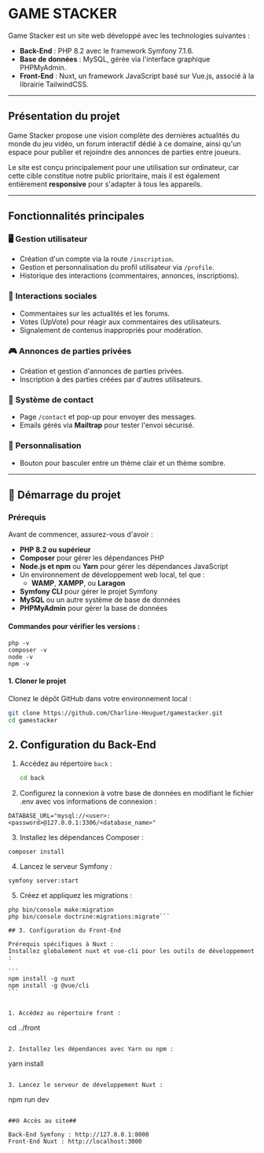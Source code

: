 # GAME STACKER

Game Stacker est un site web développé avec les technologies suivantes :

- **Back-End** : PHP 8.2 avec le framework Symfony 7.1.6.
- **Base de données** : MySQL, gérée via l'interface graphique PHPMyAdmin.
- **Front-End** : Nuxt, un framework JavaScript basé sur Vue.js, associé à la librairie TailwindCSS.

---

## Présentation du projet

Game Stacker propose une vision complète des dernières actualités du monde du jeu vidéo, un forum interactif dédié à ce domaine, ainsi qu'un espace pour publier et rejoindre des annonces de parties entre joueurs.

Le site est conçu principalement pour une utilisation sur ordinateur, car cette cible constitue notre public prioritaire, mais il est également entièrement **responsive** pour s'adapter à tous les appareils.

---

## Fonctionnalités principales

### 🖥️ Gestion utilisateur

- Création d'un compte via la route `/inscription`.
- Gestion et personnalisation du profil utilisateur via `/profile`.
- Historique des interactions (commentaires, annonces, inscriptions).

### 💬 Interactions sociales

- Commentaires sur les actualités et les forums.
- Votes (UpVote) pour réagir aux commentaires des utilisateurs.
- Signalement de contenus inappropriés pour modération.

### 🎮 Annonces de parties privées

- Création et gestion d'annonces de parties privées.
- Inscription à des parties créées par d'autres utilisateurs.

### 📩 Système de contact

- Page `/contact` et pop-up pour envoyer des messages.
- Emails gérés via **Mailtrap** pour tester l'envoi sécurisé.

### 🎨 Personnalisation

- Bouton pour basculer entre un thème clair et un thème sombre.

---

## 🚀 Démarrage du projet

### Prérequis

Avant de commencer, assurez-vous d'avoir :

- **PHP 8.2 ou supérieur**
- **Composer** pour gérer les dépendances PHP
- **Node.js et npm** ou **Yarn** pour gérer les dépendances JavaScript
- Un environnement de développement web local, tel que :
  - **WAMP**, **XAMPP**, ou **Laragon**
- **Symfony CLI** pour gérer le projet Symfony
- **MySQL** ou un autre système de base de données
- **PHPMyAdmin** pour gérer la base de données

#### Commandes pour vérifier les versions :

```
php -v
composer -v
node -v
npm -v
```

#### 1. Cloner le projet

Clonez le dépôt GitHub dans votre environnement local :

```bash
git clone https://github.com/Charline-Heuguet/gamestacker.git
cd gamestacker
```

## 2. Configuration du Back-End

1. Accédez au répertoire `back` :

   ```bash
   cd back
   ```

2. Configurez la connexion à votre base de données en modifiant le fichier .env avec vos informations de connexion :

```
DATABASE_URL="mysql://<user>:<password>@127.0.0.1:3306/<database_name>"
```

3. Installez les dépendances Composer :

```
composer install
```

4. Lancez le serveur Symfony :

```
symfony server:start
```

5. Créez et appliquez les migrations :

````
php bin/console make:migration
php bin/console doctrine:migrations:migrate```

## 3. Configuration du Front-End

Prérequis spécifiques à Nuxt :
Installez globalement nuxt et vue-cli pour les outils de développement :

```
npm install -g nuxt
npm install -g @vue/cli
```


1. Accédez au répertoire front :

````

cd ../front

```

2. Installez les dépendances avec Yarn ou npm :

```

yarn install

```

3. Lancez le serveur de développement Nuxt :

```

npm run dev

```

##🌐 Accès au site##

Back-End Symfony : http://127.0.0.1:8000
Front-End Nuxt : http://localhost:3000
```
